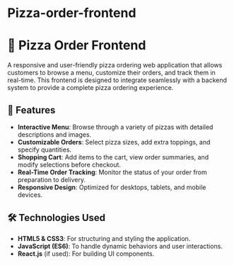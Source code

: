 # Pizza-order-frontend

# 🍕 Pizza Order Frontend

A responsive and user-friendly pizza ordering web application that allows customers to browse a menu, customize their orders, and track them in real-time. This frontend is designed to integrate seamlessly with a backend system to provide a complete pizza ordering experience.

## 🚀 Features

- **Interactive Menu**: Browse through a variety of pizzas with detailed descriptions and images.
- **Customizable Orders**: Select pizza sizes, add extra toppings, and specify quantities.
- **Shopping Cart**: Add items to the cart, view order summaries, and modify selections before checkout.
- **Real-Time Order Tracking**: Monitor the status of your order from preparation to delivery.
- **Responsive Design**: Optimized for desktops, tablets, and mobile devices.

## 🛠️ Technologies Used

- **HTML5 & CSS3**: For structuring and styling the application.
- **JavaScript (ES6)**: To handle dynamic behaviors and user interactions.
- **React.js** (if used): For building UI components.

